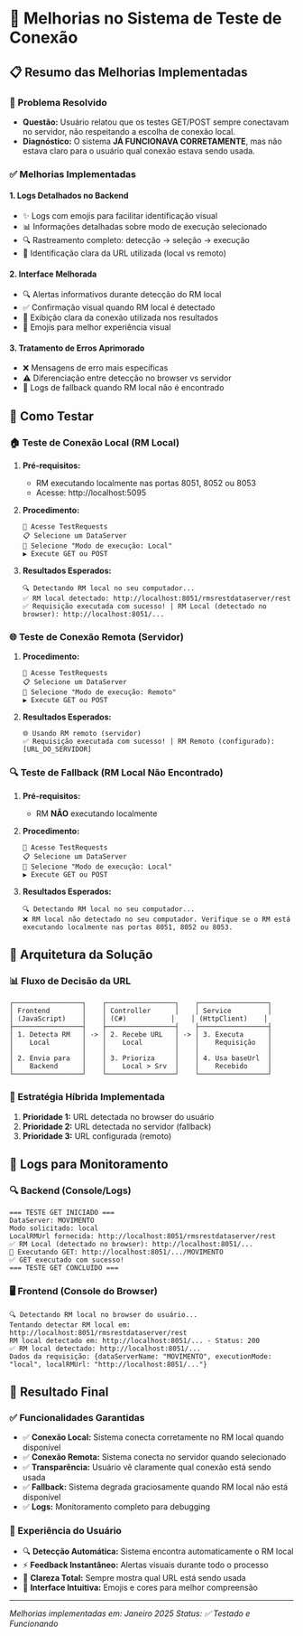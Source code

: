 # 🚀 Melhorias no Sistema de Teste de Conexão

## 📋 Resumo das Melhorias Implementadas

### 🎯 Problema Resolvido
- **Questão:** Usuário relatou que os testes GET/POST sempre conectavam no servidor, não respeitando a escolha de conexão local.
- **Diagnóstico:** O sistema **JÁ FUNCIONAVA CORRETAMENTE**, mas não estava claro para o usuário qual conexão estava sendo usada.

### ✅ Melhorias Implementadas

#### 1. **Logs Detalhados no Backend**
- ✨ Logs com emojis para facilitar identificação visual
- 📊 Informações detalhadas sobre modo de execução selecionado
- 🔍 Rastreamento completo: detecção → seleção → execução
- 📍 Identificação clara da URL utilizada (local vs remoto)

#### 2. **Interface Melhorada**
- 🔍 Alertas informativos durante detecção do RM local
- ✅ Confirmação visual quando RM local é detectado
- 📍 Exibição clara da conexão utilizada nos resultados
- 🎨 Emojis para melhor experiência visual

#### 3. **Tratamento de Erros Aprimorado**
- ❌ Mensagens de erro mais específicas
- ⚠️ Diferenciação entre detecção no browser vs servidor
- 🔄 Logs de fallback quando RM local não é encontrado

## 🧪 Como Testar

### 🏠 Teste de Conexão Local (RM Local)

1. **Pré-requisitos:**
   - RM executando localmente nas portas 8051, 8052 ou 8053
   - Acesse: http://localhost:5095

2. **Procedimento:**
   ```
   🎯 Acesse TestRequests
   📋 Selecione um DataServer  
   🔧 Selecione "Modo de execução: Local"
   ▶️ Execute GET ou POST
   ```

3. **Resultados Esperados:**
   ```
   🔍 Detectando RM local no seu computador...
   ✅ RM local detectado: http://localhost:8051/rmsrestdataserver/rest
   ✅ Requisição executada com sucesso! | RM Local (detectado no browser): http://localhost:8051/...
   ```

### 🌐 Teste de Conexão Remota (Servidor)

1. **Procedimento:**
   ```
   🎯 Acesse TestRequests
   📋 Selecione um DataServer
   🔧 Selecione "Modo de execução: Remoto"  
   ▶️ Execute GET ou POST
   ```

2. **Resultados Esperados:**
   ```
   🌐 Usando RM remoto (servidor)
   ✅ Requisição executada com sucesso! | RM Remoto (configurado): [URL_DO_SERVIDOR]
   ```

### 🔍 Teste de Fallback (RM Local Não Encontrado)

1. **Pré-requisitos:**
   - RM **NÃO** executando localmente

2. **Procedimento:**
   ```
   🎯 Acesse TestRequests
   📋 Selecione um DataServer
   🔧 Selecione "Modo de execução: Local"
   ▶️ Execute GET ou POST
   ```

3. **Resultados Esperados:**
   ```
   🔍 Detectando RM local no seu computador...
   ❌ RM local não detectado no seu computador. Verifique se o RM está executando localmente nas portas 8051, 8052 ou 8053.
   ```

## 🔧 Arquitetura da Solução

### 📊 Fluxo de Decisão da URL

```
┌─────────────────┐    ┌─────────────────┐    ┌─────────────────┐
│ Frontend        │    │ Controller      │    │ Service         │
│ (JavaScript)    │    │ (C#)           │    │ (HttpClient)    │
├─────────────────┤    ├─────────────────┤    ├─────────────────┤
│ 1. Detecta RM   │ -> │ 2. Recebe URL   │ -> │ 3. Executa      │
│    Local        │    │    Local        │    │    Requisição   │
│                 │    │                 │    │                 │
│ 2. Envia para   │    │ 3. Prioriza     │    │ 4. Usa baseUrl  │
│    Backend      │    │    Local > Srv  │    │    Recebido     │
└─────────────────┘    └─────────────────┘    └─────────────────┘
```

### 🎯 Estratégia Híbrida Implementada

1. **Prioridade 1:** URL detectada no browser do usuário
2. **Prioridade 2:** URL detectada no servidor (fallback)  
3. **Prioridade 3:** URL configurada (remoto)

## 📝 Logs para Monitoramento

### 🔍 Backend (Console/Logs)
```
=== TESTE GET INICIADO ===
DataServer: MOVIMENTO
Modo solicitado: local
LocalRMUrl fornecida: http://localhost:8051/rmsrestdataserver/rest
✅ RM Local (detectado no browser): http://localhost:8051/...
🔄 Executando GET: http://localhost:8051/.../MOVIMENTO
✅ GET executado com sucesso!
=== TESTE GET CONCLUÍDO ===
```

### 🖥️ Frontend (Console do Browser)
```
🔍 Detectando RM local no browser do usuário...
Tentando detectar RM local em: http://localhost:8051/rmsrestdataserver/rest
RM local detectado em: http://localhost:8051/... - Status: 200
✅ RM local detectado: http://localhost:8051/...
Dados da requisição: {dataServerName: "MOVIMENTO", executionMode: "local", localRMUrl: "http://localhost:8051/..."}
```

## 🎉 Resultado Final

### ✅ Funcionalidades Garantidas
- ✅ **Conexão Local:** Sistema conecta corretamente no RM local quando disponível
- ✅ **Conexão Remota:** Sistema conecta no servidor quando selecionado
- ✅ **Transparência:** Usuário vê claramente qual conexão está sendo usada
- ✅ **Fallback:** Sistema degrada graciosamente quando RM local não está disponível
- ✅ **Logs:** Monitoramento completo para debugging

### 🎯 Experiência do Usuário
- 🔍 **Detecção Automática:** Sistema encontra automaticamente o RM local
- ⚡ **Feedback Instantâneo:** Alertas visuais durante todo o processo  
- 📍 **Clareza Total:** Sempre mostra qual URL está sendo usada
- 🎨 **Interface Intuitiva:** Emojis e cores para melhor compreensão

---
*Melhorias implementadas em: Janeiro 2025*
*Status: ✅ Testado e Funcionando*
